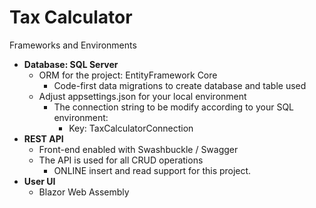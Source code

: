 # Tax Calculator

Frameworks and Environments

- **Database: SQL Server**
  - ORM for the project: EntityFramework Core
    - Code-first data migrations to create database and table used
  - Adjust appsettings.json for your local environment
    - The connection string to be modify according to your SQL environment:
      - Key: TaxCalculatorConnection
- **REST API**
  - Front-end enabled with Swashbuckle / Swagger
  - The API is used for all CRUD operations
    - ONLINE insert and read support for this project.
- **User UI**
  - Blazor Web Assembly
